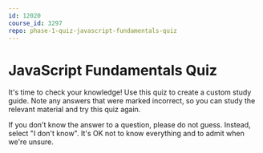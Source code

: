 ```yaml
---
id: 12020
course_id: 3297
repo: phase-1-quiz-javascript-fundamentals-quiz
---
```


# JavaScript Fundamentals Quiz

It's time to check your knowledge! Use this quiz to create a custom study guide.
Note any answers that were marked incorrect, so you can study the relevant
material and try this quiz again.

If you don't know the answer to a question, please do not guess. Instead, select
"I don't know". It's OK not to know everything and to admit when we're unsure.
